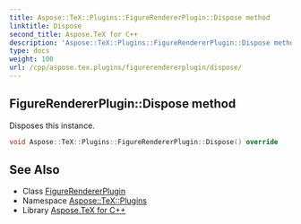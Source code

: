 ```yaml
---
title: Aspose::TeX::Plugins::FigureRendererPlugin::Dispose method
linktitle: Dispose
second_title: Aspose.TeX for C++
description: 'Aspose::TeX::Plugins::FigureRendererPlugin::Dispose method. Disposes this instance in C++.'
type: docs
weight: 100
url: /cpp/aspose.tex.plugins/figurerendererplugin/dispose/
---
```

## FigureRendererPlugin::Dispose method


Disposes this instance.

```cpp
void Aspose::TeX::Plugins::FigureRendererPlugin::Dispose() override
```

## See Also

* Class [FigureRendererPlugin](../)
* Namespace [Aspose::TeX::Plugins](../../)
* Library [Aspose.TeX for C++](../../../)
